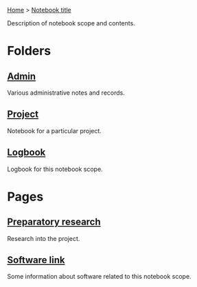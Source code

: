 [Home](../Home) > [Notebook title](Contents)

Description of notebook scope and contents.


# Folders

## [Admin](Admin/Contents)

Various administrative notes and records.

## [Project](Project/Contents)

Notebook for a particular project.

## [Logbook](Logbook/Contents)

Logbook for this notebook scope.


# Pages

## [Preparatory research](Preparatory-research)

Research into the project.

## [Software link](Software-links)

Some information about software related to this notebook scope.
